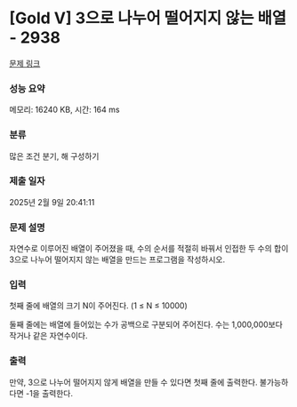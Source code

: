 # [Gold V] 3으로 나누어 떨어지지 않는 배열 - 2938 

[문제 링크](https://www.acmicpc.net/problem/2938) 

### 성능 요약

메모리: 16240 KB, 시간: 164 ms

### 분류

많은 조건 분기, 해 구성하기

### 제출 일자

2025년 2월 9일 20:41:11

### 문제 설명

<p>자연수로 이루어진 배열이 주어졌을 때, 수의 순서를 적절히 바꿔서 인접한 두 수의 합이 3으로 나누어 떨어지지 않는 배열을 만드는 프로그램을 작성하시오.</p>

### 입력 

 <p>첫째 줄에 배열의 크기 N이 주어진다. (1 ≤ N ≤ 10000)</p>

<p>둘째 줄에는 배열에 들어있는 수가 공백으로 구분되어 주어진다. 수는 1,000,000보다 작거나 같은 자연수이다.</p>

### 출력 

 <p>만약, 3으로 나누어 떨어지지 않게 배열을 만들 수 있다면 첫째 줄에 출력한다. 불가능하다면 -1을 출력한다.</p>

